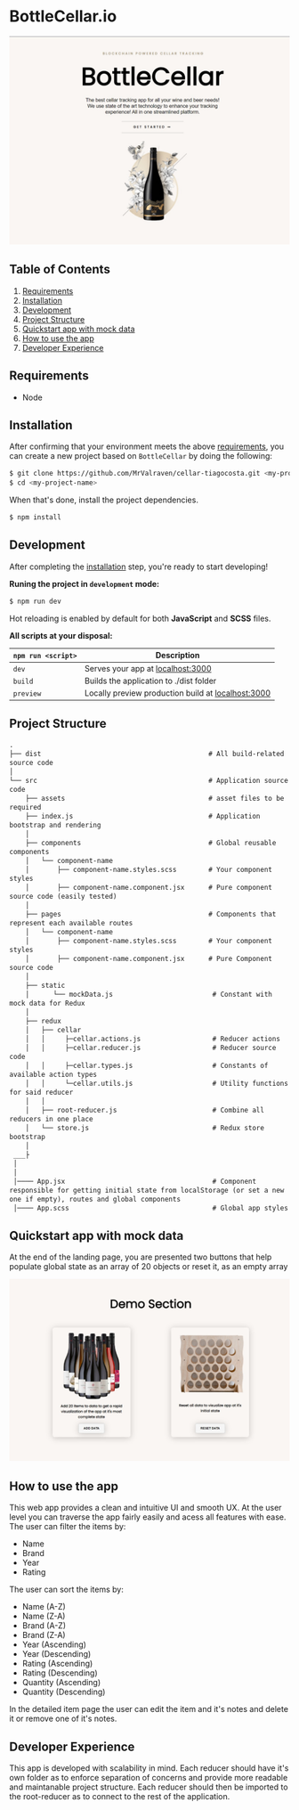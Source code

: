 # BottleCellar.io

![Image](home.jpg)

## Table of Contents
1. [Requirements](#requirements)
1. [Installation](#installation)
1. [Development](#development)
1. [Project Structure](#project-structure)
1. [Quickstart app with mock data](#mock-data)
1. [How to use the app](#use-app)
1. [Developer Experience](#developer-experience)

## Requirements
* Node

## Installation

After confirming that your environment meets the above [requirements](#requirements), you can create a new project based on `BottleCellar` by doing the following:

```bash
$ git clone https://github.com/MrValraven/cellar-tiagocosta.git <my-project-name>
$ cd <my-project-name>
```

When that's done, install the project dependencies.

```bash
$ npm install
```

## Development

After completing the [installation](#installation) step, you're ready to start developing!

**Runing the project in `development` mode:**

```bash
$ npm run dev
```

Hot reloading is enabled by default for both **JavaScript** and **SCSS** files.

**All scripts at your disposal:**

|`npm run <script>`    |Description|
|----------------------|-----------|
|`dev`            	   |Serves your app at [localhost:3000](http://localhost:3000)|
|`build`               |Builds the application to ./dist folder|
|`preview`             |Locally preview production build at [localhost:3000](http://localhost:3000)|

## Project Structure

```
.
├── dist                                          # All build-related source code
│
└── src                                           # Application source code
    ├── assets                                    # asset files to be required
    ├── index.js                                  # Application bootstrap and rendering
    │
    ├── components                                # Global reusable components
    │   └── component-name
    │       ├── component-name.styles.scss        # Your component styles 
    │       ├── component-name.component.jsx      # Pure component source code (easily tested)
    │
    ├── pages                                     # Components that represent each available routes
    │   └── component-name
    │       ├── component-name.styles.scss        # Your component styles
    │       ├── component-name.component.jsx      # Pure Component source code
    │
    ├── static                   
    │      └── mockData.js                         # Constant with mock data for Redux
    │
    ├── redux
    │   ├── cellar
    │   │     ├─cellar.actions.js                  # Reducer actions
    │   │     ├─cellar.reducer.js                  # Reducer source code
    │   │     ├─cellar.types.js                    # Constants of available action types
    │   │     └─cellar.utils.js                    # Utility functions for said reducer
    │   │
    │   ├── root-reducer.js                        # Combine all reducers in one place
    │   └── store.js                               # Redux store bootstrap
    │
 ___├
 │
 │
 │──── App.jsx                                     # Component responsible for getting initial state from localStorage (or set a new one if empty), routes and global components
 │──── App.scss                                    # Global app styles
```

## Quickstart app with mock data

At the end of the landing page, you are presented two buttons that help populate global state as an array of 20 objects or reset it, as an empty array

![Image](screenshot.jpg)

## How to use the app 

This web app provides a clean and intuitive UI and smooth UX. At the user level you can traverse the app fairly easily and acess all features with ease.
The user can filter the items by:
- Name
- Brand
- Year
- Rating

The user can sort the items by:
- Name (A-Z)
- Name (Z-A)
- Brand (A-Z)
- Brand (Z-A)
- Year (Ascending)
- Year (Descending)
- Rating (Ascending)
- Rating (Descending)
- Quantity (Ascending)
- Quantity (Descending)

In the detailed item page the user can edit the item and it's notes and delete it or remove one of it's notes.

## Developer Experience

This app is developed with scalability in mind.
Each reducer should have it's own folder as to enforce separation of concerns and provide more readable and maintanable project structure.
Each reducer should then be imported to the root-reducer as to connect to the rest of the application.

